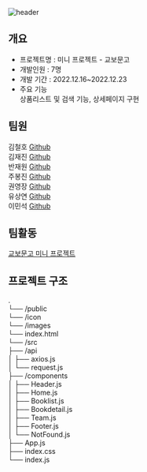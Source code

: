 ![header](https://capsule-render.vercel.app/api?type=slice&color=81C147&height=300&section=header&text=교보문고%20미니%20프로젝트&fontSize=45&fontColor=000)

## 개요
- 프로젝트명 : 미니 프로젝트 - 교보문고 <br />
- 개발인원 : 7명 <br />
- 개발 기간 : 2022.12.16~2022.12.23 <br />
- 주요 기능 <br />
상품리스트 및 검색 기능, 상세페이지 구현

## 팀원
김철호 [Github](https://github.com/Haeparic)
<br />
김재진 [Github](https://github.com/mochapot)
<br />
반재원 [Github](https://github.com/Banjae)
<br />
주봉진 [Github](https://github.com/)
<br />
권영장 [Github](https://github.com/addi0518)
<br />
유상연 [Github](https://github.com/dbtkddus2989)
<br />
이민석 [Github](https://github.com/jhjhg010)

## 팀활동
[교보문고 미니 프로젝트](https://www.notion.so/bbb3fc5260ff47eeb1d22eab83f352a6)

## 프로젝트 구조  
. <br />
└── /public <br />
    └── /icon <br />
    └── /images <br />
    └── index.html <br />
└── /src <br />
    ├── /api <br />
    │   ├── axios.js <br />
    │   └── request.js <br />
    ├── /components <br />
    │   ├── Header.js <br />
    │   ├── Home.js <br />
    │   ├── Booklist.js <br />
    │   ├── Bookdetail.js <br />
    │   ├── Team.js <br />
    │   ├── Footer.js <br />
    │   └── NotFound.js <br />
    ├── App.js <br />
    ├── index.css <br />
    └── index.js
